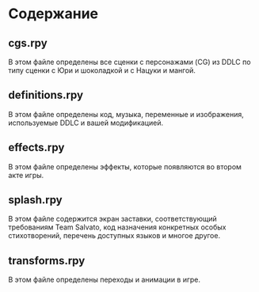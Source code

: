 # Содержание

## cgs.rpy
В этом файле определены все сценки с персонажами (CG) из DDLC по типу сценки с Юри и шоколадкой и с Нацуки и мангой.

## definitions.rpy
В этом файле определены код, музыка, переменные и изображения, используемые DDLC и вашей модификацией.

## effects.rpy
В этом файле определены эффекты, которые появляются во втором акте игры.

## splash.rpy
В этом файле содержится экран заставки, соответствующий требованиям Team Salvato, код назначения конкретных особых стихотворений, перечень доступных языков и многое другое.

## transforms.rpy
В этом файле определены переходы и анимации в игре.